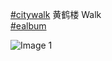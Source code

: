 [#citywalk](https://e5n.cc/tags/citywalk) 黄鹤楼 Walk  
[#ealbum](https://e5n.cc/tags/ealbum)

![Image 1](https://files.e5n.cc/media_attachments/files/114/444/077/987/142/747/original/777d450eaa4f4d33.jpg)